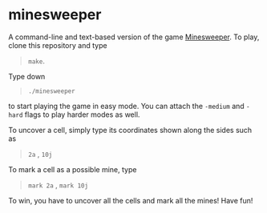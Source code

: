 # minesweeper

A command-line and text-based version of the game [Minesweeper](https://en.wikipedia.org/wiki/Minesweeper_(video_game)).
To play, clone this repository and type 

> `make`. 

Type down 

> `./minesweeper` 

to start playing the game in easy mode. You can attach the `-medium` and `-hard` flags to play harder modes as well.

To uncover a cell, simply type its coordinates shown along the sides such as

> `2a` , `10j`

To mark a cell as a possible mine, type

> `mark 2a` , `mark 10j`

To win, you have to uncover all the cells and mark all the mines! Have fun!

